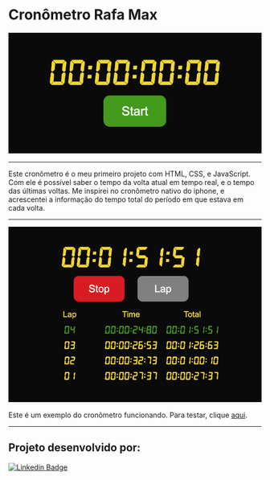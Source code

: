 # Cronômetro Rafa Max
![](img/cronometro_inicio.png)
___
Este cronômetro é o meu primeiro projeto com HTML, CSS, e JavaScript.
Com ele é possível saber o tempo da volta atual em tempo real, e o tempo das últimas voltas. Me inspirei no cronômetro nativo do iphone, e acrescentei a informação do tempo total do período em que estava em cada volta.

___
![](img/cronometro_contando.png)

Este é um exemplo do cronômetro funcionando. Para testar, clique [aqui](https://cronometro-rafamax.netlify.app/).
___

## Projeto desenvolvido por:
[![Linkedin Badge](https://img.shields.io/badge/-Rafael%20Maximiano-0a66c2?style=flat-square&logo=Linkedin&logoColor=white&link=https://www.linkedin.com/in/developer-rafaelmaximiano/)](https://www.linkedin.com/in/developer-rafaelmaximiano/)